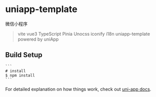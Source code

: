 # uniapp-template
 微信小程序
 > vite vue3 TypeScript Pinia Unocss iconify i18n 
 > uniapp-template powered by uniApp
## Build Setup
	```
	# install
	$ npm install
	```
For detailed explanation on how things work, check out [uni-app docs](https://uniapp.dcloud.io).